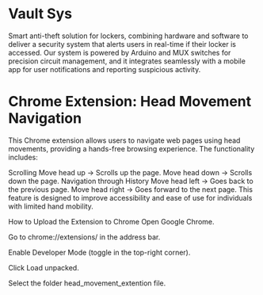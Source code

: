 # Vault Sys
Smart anti-theft solution for lockers, combining hardware and software to deliver a security system that alerts users in real-time if their locker is accessed. Our system is powered by Arduino and MUX switches for precision circuit management, and it integrates seamlessly with a mobile app for user notifications and reporting suspicious activity.

# Chrome Extension: Head Movement Navigation
This Chrome extension allows users to navigate web pages using head movements, providing a hands-free browsing experience. The functionality includes:

Scrolling
Move head up → Scrolls up the page.
Move head down → Scrolls down the page.
Navigation through History
Move head left → Goes back to the previous page.
Move head right → Goes forward to the next page.
This feature is designed to improve accessibility and ease of use for individuals with limited hand mobility.

How to Upload the Extension to Chrome
Open Google Chrome.

Go to chrome://extensions/ in the address bar.

Enable Developer Mode (toggle in the top-right corner).

Click Load unpacked.

Select the folder head_movement_extention file.